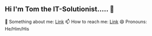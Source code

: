 ## Hi I'm Tom the IT-Solutionist..... 👋

👋 Something about me: [Link](https://it-infrastructure.solutions/me)
📫 How to reach me: [Link](https://it-infrastructure.solutions)
😄 Pronouns: He/Him/His

<!--
**Warfion/Warfion** is a ✨ _special_ ✨ repository because its `README.md` (this file) appears on your GitHub profile.

Here are some ideas to get you started:

- 🔭 I’m currently working on ...
- 🌱 I’m currently learning ...
- 👯 I’m looking to collaborate on ...
- 🤔 I’m looking for help with ...
- 💬 Ask me about ...
- 📫 How to reach me: ...
- 😄 Pronouns: ...
- ⚡ Fun fact: ...
-->
